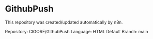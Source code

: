 # GithubPush

This repository was created/updated automatically by n8n.

Repository: CIGORE/GithubPush
Language: HTML
Default Branch: main